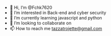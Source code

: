 - 👋 Hi, I’m @Fchk7620
- 👀 I’m interested in Back-end and cyber security 
- 🌱 I’m currently learning javascript and python 
- 💞️ I’m looking to collaborate on 
- 📫 How to reach me tazzatrojette@gmail.com

<!---
Fchk7620/Fchk7620 is a ✨ special ✨ repository because its `README.md` (this file) appears on your GitHub profile.
You can click the Preview link to take a look at your changes.
--->
